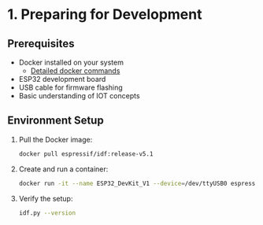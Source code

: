 # 1. Preparing for Development

## Prerequisites
- Docker installed on your system
  - [Detailed docker commands](docs/Docker%20Environment%20Setup%20and%20ESP32%20Build%20Guide.md)
- ESP32 development board
- USB cable for firmware flashing
- Basic understanding of IOT concepts

## Environment Setup
1. Pull the Docker image:
   ```bash
   docker pull espressif/idf:release-v5.1
   ```

2. Create and run a container:
   ```bash
   docker run -it --name ESP32_DevKit_V1 --device=/dev/ttyUSB0 espressif/idf:release-v5.1
   ```

3. Verify the setup:
   ```bash
   idf.py --version
   ```

